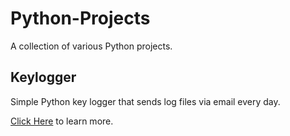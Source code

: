 # Python-Projects
A collection of various Python projects.

## Keylogger
Simple Python key logger that sends log files via email every day.

[Click Here](https://github.com/TylerPaplham/Python-Projects/blob/main/keylogger.md) to learn more.

